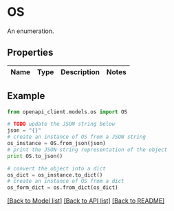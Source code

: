 # OS

An enumeration.

## Properties
Name | Type | Description | Notes
------------ | ------------- | ------------- | -------------

## Example

```python
from openapi_client.models.os import OS

# TODO update the JSON string below
json = "{}"
# create an instance of OS from a JSON string
os_instance = OS.from_json(json)
# print the JSON string representation of the object
print OS.to_json()

# convert the object into a dict
os_dict = os_instance.to_dict()
# create an instance of OS from a dict
os_form_dict = os.from_dict(os_dict)
```
[[Back to Model list]](../README.md#documentation-for-models) [[Back to API list]](../README.md#documentation-for-api-endpoints) [[Back to README]](../README.md)



